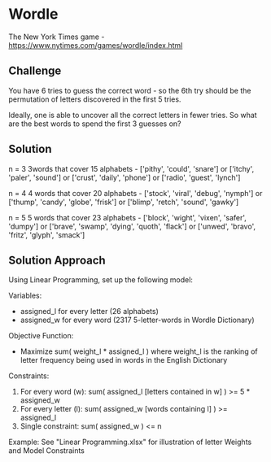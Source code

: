 # Wordle
The New York Times game - https://www.nytimes.com/games/wordle/index.html

## Challenge
You have 6 tries to guess the correct word - so the 6th try should be the permutation of letters discovered in the first 5 tries.

Ideally, one is able to uncover all the correct letters in fewer tries.
So what are the best words to spend the first 3 guesses on?

## Solution
n = 3 
3words that cover 15 alphabets - ['pithy', 'could', 'snare'] or ['itchy', 'paler', 'sound'] or ['crust', 'daily', 'phone'] or ['radio', 'guest', 'lynch']

n = 4 
4 words that cover 20 alphabets - ['stock', 'viral', 'debug', 'nymph'] or ['thump', 'candy', 'globe', 'frisk'] or ['blimp', 'retch', 'sound', 'gawky']

n = 5
5 words that cover 23 alphabets - ['block', 'wight', 'vixen', 'safer', 'dumpy'] or ['brave', 'swamp', 'dying', 'quoth', 'flack'] or ['unwed', 'bravo', 'fritz', 'glyph', 'smack']

## Solution Approach
Using Linear Programming, set up the following model:

Variables: 
 - assigned_l for every letter (26 alphabets)
 - assigned_w for every word (2317 5-letter-words in Wordle Dictionary)

Objective Function: 
 - Maximize sum( weight_l * assigned_l )
 where weight_l is the ranking of letter frequency being used in words in the English Dictionary

Constraints: 
 1. For every word (w): 	sum( assigned_l [letters contained in w] ) >= 5 * assigned_w
 2. For every letter (l): 	sum( assigned_w [words containing l] ) >= assigned_l
 3. Single constraint: 		sum( assigned_w ) <= n
 
Example: See "Linear Programming.xlsx" for illustration of letter Weights and Model Constraints